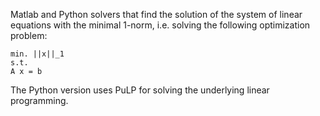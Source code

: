 Matlab and Python solvers that find the solution of the system of linear equations
with the minimal 1-norm, i.e. solving the following optimization problem:
```
min. ||x||_1
s.t.
A x = b
```

The Python version uses PuLP for solving the underlying linear programming.
